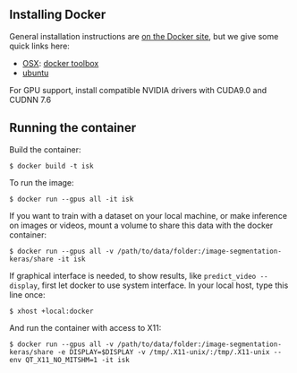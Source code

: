 ## Installing Docker

General installation instructions are
[on the Docker site](https://docs.docker.com/installation/), but we give some
quick links here:

* [OSX](https://docs.docker.com/installation/mac/): [docker toolbox](https://www.docker.com/toolbox)
* [ubuntu](https://docs.docker.com/installation/ubuntulinux/)

For GPU support, install compatible NVIDIA drivers with CUDA9.0 and CUDNN 7.6

## Running the container

Build the container:

    $ docker build -t isk

To run the image:

    $ docker run --gpus all -it isk

If you want to train with a dataset on your local machine, or make inference on images or videos, mount a volume to share this data with the docker container:

    $ docker run --gpus all -v /path/to/data/folder:/image-segmentation-keras/share -it isk

If graphical interface is needed, to show results, like `predict_video --display`, first let docker to use system interface. In your local host, type this line once:

    $ xhost +local:docker

And run the container with access to X11:

    $ docker run --gpus all -v /path/to/data/folder:/image-segmentation-keras/share -e DISPLAY=$DISPLAY -v /tmp/.X11-unix/:/tmp/.X11-unix --env QT_X11_NO_MITSHM=1 -it isk
